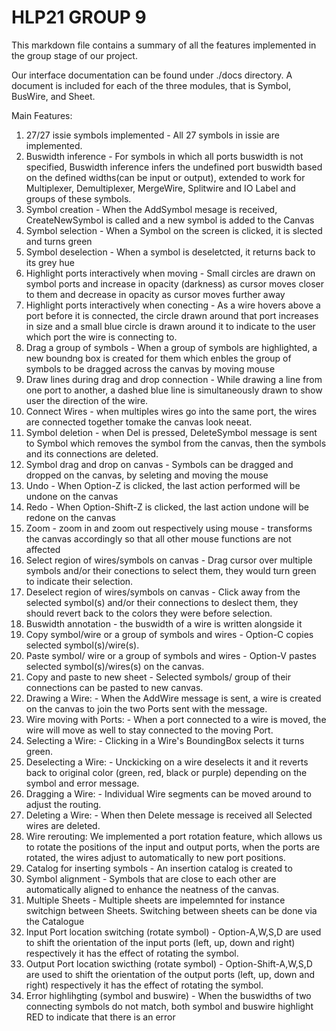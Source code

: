 # HLP21 GROUP 9 

This markdown file contains a summary of all the features implemented in the group stage of our project.

Our interface documentation can be found under ./docs directory. A document is included for each of the three modules, that is Symbol, BusWire, and Sheet.

Main Features: 
1. 27/27 issie symbols implemented - All 27 symbols in issie are implemented.
2. Buswidth inference - For symbols in which all ports buswidth is not specified, Buswidth inference infers the undefined port buswidth based on the defined widths(can be input or output), extended to work for Multiplexer, Demultiplexer, MergeWire, Splitwire and IO Label and groups of these symbols.
3. Symbol creation - When the AddSymbol mesage is received, CreateNewSymbol is called and a new symbol is added to the Canvas
4. Symbol selection - When a Symbol on the screen is clicked, it is slected and turns green
5. Symbol deselection - When a symbol is deseletcted, it returns back to its grey hue
6. Highlight ports interactively when moving - Small circles are drawn on symbol ports and increase in opacity (darkness) as cursor moves closer to them and decrease in opacity as cursor moves further away
7. Highlight ports interactively when conecting - As a wire hovers above a port before it is connected, the circle drawn around that port increases in size and a small blue circle is drawn around it to indicate to the user which port the wire is connecting to.
8. Drag a group of symbols - When a group of symbols are highlighted, a new boundng box is created for them which enbles the group of symbols to be dragged across the canvas by moving mouse
9. Draw lines during drag and drop connection - While drawing a line from one port to another, a dashed blue line is simultaneously drawn to show user the direction of the wire.
10. Connect Wires - when multiples wires go into the same port, the wires are connected together tomake the canvas look neeat.
11. Symbol deletion - when Del is pressed, DeleteSymbol message is sent to Symbol which removes the symbol from the canvas, then the symbols and its connections are deleted.
12. Symbol drag and drop on canvas - Symbols can be dragged and dropped on the canvas, by seleting and moving the mouse
13. Undo - When Option-Z is clicked, the last action performed will be undone on the canvas
14. Redo - When Option-Shift-Z is clicked, the last action undone will be redone on the canvas 
15. Zoom - zoom in and zoom out respectively using mouse - transforms the canvas accordingly so that all other mouse functions are not affected
16. Select region of wires/symbols on canvas - Drag cursor over multiple symbols and/or their conections to select them, they would turn green to indicate their selection.
17. Deselect region of wires/symbols on canvas - Click away from the selected symbol(s) and/or their connections to deslect them, they should revert back to the colors they were before selection.
18. Buswidth annotation - the buswidth of a wire is written alongside it 
19. Copy symbol/wire or a group of symbols and wires - Option-C copies selected symbol(s)/wire(s).
20. Paste symbol/ wire or a group of symbols and wires - Option-V pastes selected symbol(s)/wires(s) on the canvas.
21. Copy and paste to new sheet - Selected symbols/ group of their connections can be pasted to new canvas.
22. Drawing a Wire: - When the AddWire message is sent, a wire is created on the canvas to join the two Ports sent with the message.
23. Wire moving with Ports: - When a port connected to a wire is moved, the wire will move as well to stay connected to the moving Port.
24. Selecting a Wire: - Clicking in a Wire's BoundingBox selects it turns green.
25. Deselecting a Wire: - Unckicking on a wire deselects it and it reverts back to original color (green, red, black or purple) depending on the symbol and error message.
26. Dragging a Wire: - Individual Wire segments can be moved around to adjust the routing.
27. Deleting a Wire: - When then Delete message is received all Selected wires are deleted.
28. Wire rerouting: We implemented a port rotation feature, which allows us to rotate the positions of the input and output ports, when the ports are rotated, the wires adjust to automatically to new port positions.
29. Catalog for inserting symbols - An insertion catalog is created to 
30. Symbol alignment - Symbols that are close to each other are automatically aligned to enhance the neatness of the canvas.
31. Multiple Sheets - Multiple sheets are impelemnted for instance switchign between Sheets. Switching between sheets can be done via the Catalogue
32. Input Port location switching (rotate symbol) - Option-A,W,S,D are used to shift the orientation of the input ports (left, up, down and right) respectively it has the effect of rotating the symbol.
33. Output Port location swicthing (rotate symbol) - Option-Shift-A,W,S,D are used to shift the orientation of the output ports (left, up, down and right) respectively it has the effect of rotating the symbol.
34. Error highlihgting (symbol and buswire) - When the buswidths of two connecting symbols do not match, both symbol and buswire highlight RED to indicate that there is an error



